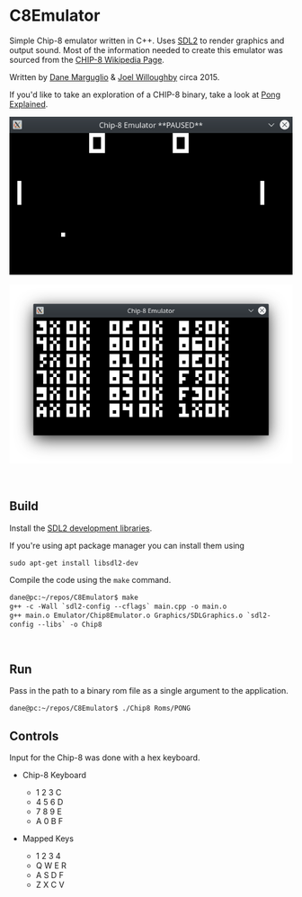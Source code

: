 # C8Emulator
Simple Chip-8 emulator written in C++. Uses [SDL2](https://www.libsdl.org/) to render graphics and output sound. Most of the information needed to create this emulator was sourced from the [CHIP-8 Wikipedia Page](https://en.wikipedia.org/wiki/CHIP-8).

Written by [Dane Marguglio](https://github.com/danemarguglio) & [Joel Willoughby](https://github.com/JoelWilloughby) circa 2015.

If you'd like to take an exploration of a CHIP-8 binary, take a look at [Pong Explained](Pong_Explained.md).

![Pong](Images/pong.png "Pong")

![Opcode-Test](Images/opcode_test.png "Opcode-test")

<br/>

## Build
Install the [SDL2 development libraries](https://www.libsdl.org/download-2.0.php).

If you're using apt package manager you can install them using 
```console
sudo apt-get install libsdl2-dev
```

Compile the code using the `make` command.
```console
dane@pc:~/repos/C8Emulator$ make
g++ -c -Wall `sdl2-config --cflags` main.cpp -o main.o
g++ main.o Emulator/Chip8Emulator.o Graphics/SDLGraphics.o `sdl2-config --libs` -o Chip8
```
<br/>


## Run
Pass in the path to a binary rom file as a single argument to the application.
```console
dane@pc:~/repos/C8Emulator$ ./Chip8 Roms/PONG
```

## Controls
Input for the Chip-8 was done with a hex keyboard.
- Chip-8 Keyboard
  - 1 2 3 C
  - 4 5 6 D
  - 7 8 9 E
  - A 0 B F


- Mapped Keys
  - 1 2 3 4
  - Q W E R
  - A S D F
  - Z X C V

